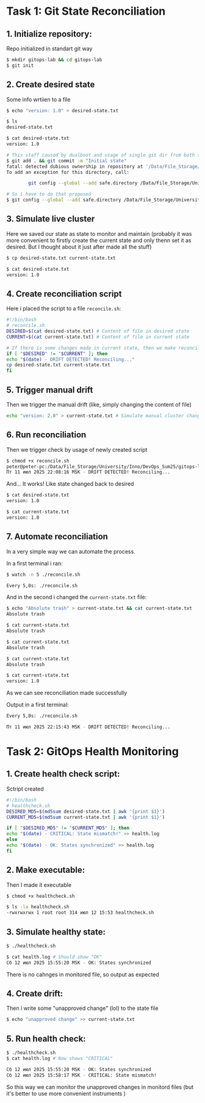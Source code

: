 # **Task 1: Git State Reconciliation**

## 1. **Initialize repository**:

Repo initialized in standart git way

```bash
$ mkdir gitops-lab && cd gitops-lab
$ git init
```

## 2. **Create desired state**

Some info wrtiien to a file

```bash
$ echo "version: 1.0" > desired-state.txt

$ ls
desired-state.txt

$ cat desired-state.txt
version: 1.0

# This staff caused by dualboot and usage of single git dir from both systems
$ git add . && git commit -m "Initial state"
fatal: detected dubious ownership in repository at '/Data/File_Storage/University/Inno/DevOps_Sum25/gitops-lab'
To add an exception for this directory, call:

        git config --global --add safe.directory /Data/File_Storage/University/Inno/DevOps_Sum25/gitops-lab

# So i have to do that proposed
$ git config --global --add safe.directory /Data/File_Storage/University/Inno/DevOps_Sum25/gitops-lab

```

## 3. **Simulate live cluster**
Here we saved our state as state to monitor and maintain (probably it was more convenient to firstly create the current state and only thenn set it as desired. But I thought about it just after made all the stuff)

```bash
$ cp desired-state.txt current-state.txt

$ cat desired-state.txt 
version: 1.0
```

## 4. **Create reconciliation script**

Here i placed the script to a file `reconcile.sh`:

```sh
#!/bin/bash
# reconcile.sh
DESIRED=$(cat desired-state.txt) # Content of file in desired state
CURRENT=$(cat current-state.txt) # Content of file in current state

# If there is some changes made in current state, then we make reconciliation (here we simply replace changed file with file containing desired state)
if [ "$DESIRED" != "$CURRENT" ]; then
echo "$(date) - DRIFT DETECTED! Reconciling..."
cp desired-state.txt current-state.txt
fi
```

## 5. **Trigger manual drift**
Then we trigger the manual drift (like, simply changing the content of file)

```bash
echo "version: 2.0" > current-state.txt # Simulate manual cluster change
```

## 6. **Run reconciliation**
Then we trigger check by usage of newly created script

```bash
$ chmod +x reconcile.sh
peter@peter-pc:/Data/File_Storage/University/Inno/DevOps_Sum25/gitops-lab$ ./reconcile.sh # Should detect and fix drift
Пт 11 июл 2025 22:08:16 MSK - DRIFT DETECTED! Reconciling...
```

And... It works! Like state changed back to desired

```bash
$ cat desired-state.txt 
version: 1.0

$ cat current-state.txt 
version: 1.0
```

## 7. **Automate reconciliation**

In a very simple way we can automate the process.

In a first terminal i ran:

```bash
$ watch -n 5 ./reconcile.sh

Every 5,0s: ./reconcile.sh
```

And in the second i changed the `current-state.txt` file:

```bash
$ echo "Absolute trash" > current-state.txt && cat current-state.txt
Absolute trash

$ cat current-state.txt 
Absolute trash

$ cat current-state.txt 
Absolute trash

$ cat current-state.txt 
Absolute trash

$ cat current-state.txt 
version: 1.0
```

As we can see reconciliation made successfully

Output in a first terminal:

```bash
Every 5,0s: ./reconcile.sh

Пт 11 июл 2025 22:15:43 MSK - DRIFT DETECTED! Reconciling...
```

# **Task 2: GitOps Health Monitoring**

## 1. **Create health check script**:

Sctript created

```bash
#!/bin/bash
# healthcheck.sh
DESIRED_MD5=$(md5sum desired-state.txt | awk '{print $1}')
CURRENT_MD5=$(md5sum current-state.txt | awk '{print $1}')

if [ "$DESIRED_MD5" != "$CURRENT_MD5" ]; then
echo "$(date) - CRITICAL: State mismatch!" >> health.log
else
echo "$(date) - OK: States synchronized" >> health.log
fi
```

## 2. **Make executable**:

Then I made it executable

```bash
$ chmod +x healthcheck.sh

$ ls -la healthcheck.sh 
-rwxrwxrwx 1 root root 314 июл 12 15:53 healthcheck.sh
```

## 3. **Simulate healthy state**:

```bash
$ ./healthcheck.sh

$ cat health.log # Should show "OK"
Сб 12 июл 2025 15:55:20 MSK - OK: States synchronized

```
There is no cahnges in monitored file, so output as expected

## 4. **Create drift**:

Then i write some "unapproved change" (lol) to the state file

```bash
$ echo "unapproved change" >> current-state.txt
```

## 5. **Run health check**:

```bash
$ ./healthcheck.sh
$ cat health.log # Now shows "CRITICAL"

Сб 12 июл 2025 15:55:20 MSK - OK: States synchronized
Сб 12 июл 2025 15:58:17 MSK - CRITICAL: State mismatch!
```

So this way we can monitor the unapproved changes in monitord files (but it's better to use more convenient instruments )